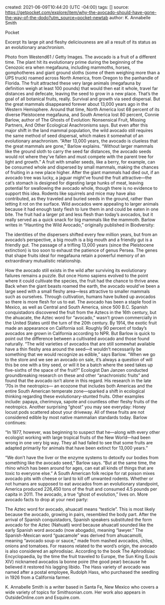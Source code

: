 
created: 2021-06-09T10:44:20 (UTC -04:00)
tags: []
source: https://getpocket.com/explore/item/why-the-avocado-should-have-gone-the-way-of-the-dodo?utm_source=pocket-newtab
author: K. Annabelle Smith

Pocket

Excerpt
Its large pit and fleshy deliciousness are all a result of its status as an evolutionary anachronism.



Photo from Westend61 / Getty Images.
The avocado is a fruit of a different time. The plant hit its evolutionary prime during the beginning of the Cenozoic era when megafauna, including mammoths, horses, gomphotheres and giant ground sloths (some of them weighing more than a UPS truck) roamed across North America, from Oregon to the panhandle of Florida. The fruit attracted these very large animals (megafauna by definition weigh at least 100 pounds) that would then eat it whole, travel far distances and defecate, leaving the seed to grow in a new place. That’s the goal of all botanical fruits, really. Survival and growth via seed dispersal.
But the great mammals disappeared forever about 13,000 years ago in the Western Hemisphere. Around that time, North America lost 68 percent of its diverse Pleistocene megafauna, and South America lost 80 percent, Connie Barlow, author of The Ghosts of Evolution: Nonsensical Fruit, Missing Partners, And Other Ecological Anachronisms says. But even after this major shift in the land mammal population, the wild avocado still requires the same method of seed dispersal, which makes it somewhat of an evolutionary anachronism.
“After 13,000 years, the avocado is clueless that the great mammals are gone,” Barlow explains. “Without larger mammals like the ground sloth to carry the seed far distances, the avocado seeds would rot where they’ve fallen and must compete with the parent tree for light and growth.”
A fruit with smaller seeds, like a berry, for example, can be consumed whole and dispersed by small mammals, making the chances of fruiting in a new place higher.
After the giant mammals had died out, if an avocado tree was lucky, a jaguar might’ve found the fruit attractive—the cat’s stomach is designed for digesting large hunks of meat, leaving potential for swallowing the avocado whole, though there is no evidence to support this idea. Rodents like squirrels and mice may have also contributed, as they traveled and buried seeds in the ground, rather than letting it rot on the surface. Wild avocados were appealing to larger animals because it had enough tasty flesh to lure them in and could be eaten in one bite. The fruit had a larger pit and less flesh than today’s avocados, but it really served as a quick snack for big mammals like the mammoth. Barlow writes in “Haunting the Wild Avocado,” originally published in Biodversity:

The identities of the dispersers shifted every few million years, but from an avocado’s perspective, a big mouth is a big mouth and a friendly gut is a friendly gut. The passage of a trifling 13,000 years (since the Pleistocene extinction) is too soon to exhaust the patience of genus Persea. The genes that shape fruits ideal for megafauna retain a powerful memory of an extraordinary mutualistic relationship.

How the avocado still exists in the wild after surviving its evolutionary failures remains a puzzle. But once Homo sapiens evolved to the point where it could cultivate the species, the fruit had the chance to thrive anew. Back when the giant beasts roamed the earth, the avocado would’ve been a large seed with a small fleshy area—less attractive to smaller mammals such as ourselves. Through cultivation, humans have bulked up avocados so there is more flesh for us to eat.
The avocado has been a staple food in Mexico, as well as Central and South America, since 500 B.C. Spanish conquistadors discovered the fruit from the Aztecs in the 16th century, but the ahuacate, the Aztec word for “avocado,” wasn’t grown commercially in the United States until the turn of the 20th century. By 1914, the exotic fruit made an appearance on California soil. Roughly 90 percent of today’s avocados are grown in California according to NPR. But Barlow is quick to point out the difference between a cultivated avocado and those found naturally.
“The wild varieties of avocados that are still somewhat available have a thin fleshy area around the seed—it wouldn’t necessarily be something that we would recognize as edible,” says Barlow. “When we go to the store and we see an avocado on sale, it’s always a question of will this be one with a tiny seed, or will it be a batch where the seed takes up five-sixths of the space of the fruit?”
Ecologist Dan Janzen conducted groundbreaking research on these and other “anachronistic fruits” and found that the avocado isn’t alone in this regard. His research in the late ’70s in the neotropics— an ecozone that includes both Americas and the entire South American temperate zone—sparked a shift in ecological thinking regarding these evolutionary-stunted fruits. Other examples include: papaya, cherimoya, sapote and countless other fleshy fruits of the neotropics. Another surprising “ghost” you may see everyday: Honey locust pods scattered about your driveway. All of these fruits are not considered edible by most native mammalian standards today. Barlow continues:

“In 1977, however, was beginning to suspect that he—along with every other ecologist working with large tropical fruits of the New World—had been wrong in one very big way. They all had failed to see that some fruits are adapted primarily for animals that have been extinct for 13,000 years.”

“We don’t have the liver or the enzyme systems to detoxify our bodies from something like the avocado seed,” Barlow says. “But at the same time, the rhino which has been around for ages, can eat all kinds of things that are toxic to everyone else.”
A South American folk recipe for rat poison mixes avocado pits with cheese or lard to kill off unwanted rodents. Whether or not humans are supposed to eat avocados from an evolutionary standpoint, America produced 226,450 tons of the fruit and consumed 4.5 pounds per capita in 2011. The avocado, a true “ghost of evolution,” lives on.
More avocado facts to drop at your next party:

The Aztec word for avocado, ahuacatl means “testicle”. This is most likely because the avocado, growing in pairs, resembled the body part. After the arrival of Spanish conquistadors, Spanish speakers substituted the form avocado for the Aztec (Nahuatl) word because ahuacatl sounded like the early Spanish word avocado (now abogado), meaning “lawyer.”
The Spanish-Mexican word “guacamole” was derived from ahuacamolli, meaning “avocado soup or sauce,” made from mashed avocados, chiles, onions and tomatoes.
For reasons related to the word’s origin, the avocado is also considered an aphrodisiac. According to the book  The Aphrodisiac Encyclopaedia, by the time the fruit traveled to Europe, the Sun King (Louis XIV) nicknamed avocados la bonne poire (the good pear) because he believed it restored his lagging libido.
The Hass variety of avocado was named after a postal employee, Rudolph Hass, who purchased the seedling in 1926 from a California farmer.

K. Annabelle Smith is a writer based in Santa Fe, New Mexico who covers a wide variety of topics for Smithsonian.com. Her work also appears in OutsideOnline.com and Esquire.com.
